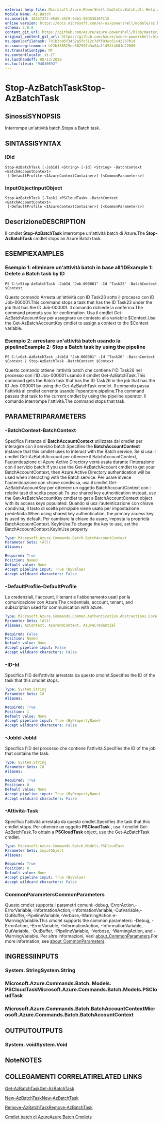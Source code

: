 ```yaml
---
external help file: Microsoft.Azure.PowerShell.Cmdlets.Batch.dll-Help.xml
Module Name: Az.Batch
ms.assetid: 1EA57372-6FA5-45C9-94A1-50D53830FC10
online version: https://docs.microsoft.com/en-us/powershell/module/az.batch/stop-azbatchtask
schema: 2.0.0
content_git_url: https://github.com/Azure/azure-powershell/blob/master/src/Batch/Batch/help/Stop-AzBatchTask.md
original_content_git_url: https://github.com/Azure/azure-powershell/blob/master/src/Batch/Batch/help/Stop-AzBatchTask.md
ms.openlocfilehash: 7d1b3b05f3432a5fc512c7dff03eb51c4223701d
ms.sourcegitcommit: b72b338525ee302597b3a54a11453f4881d22689
ms.translationtype: MT
ms.contentlocale: it-IT
ms.lasthandoff: 08/13/2020
ms.locfileid: "94030692"
---
```

# <span data-ttu-id="7e372-101">Stop-AzBatchTask</span><span class="sxs-lookup"><span data-stu-id="7e372-101">Stop-AzBatchTask</span></span>

## <span data-ttu-id="7e372-102">Sinossi</span><span class="sxs-lookup"><span data-stu-id="7e372-102">SYNOPSIS</span></span>
<span data-ttu-id="7e372-103">Interrompe un'attività batch.</span><span class="sxs-lookup"><span data-stu-id="7e372-103">Stops a Batch task.</span></span>

## <span data-ttu-id="7e372-104">SINTASSI</span><span class="sxs-lookup"><span data-stu-id="7e372-104">SYNTAX</span></span>

### <span data-ttu-id="7e372-105">ID</span><span class="sxs-lookup"><span data-stu-id="7e372-105">Id</span></span>
```
Stop-AzBatchTask [-JobId] <String> [-Id] <String> -BatchContext <BatchAccountContext>
 [-DefaultProfile <IAzureContextContainer>] [<CommonParameters>]
```

### <span data-ttu-id="7e372-106">InputObject</span><span class="sxs-lookup"><span data-stu-id="7e372-106">InputObject</span></span>
```
Stop-AzBatchTask [-Task] <PSCloudTask> -BatchContext <BatchAccountContext>
 [-DefaultProfile <IAzureContextContainer>] [<CommonParameters>]
```

## <span data-ttu-id="7e372-107">Descrizione</span><span class="sxs-lookup"><span data-stu-id="7e372-107">DESCRIPTION</span></span>
<span data-ttu-id="7e372-108">Il cmdlet **Stop-AzBatchTask** interrompe un'attività batch di Azure.</span><span class="sxs-lookup"><span data-stu-id="7e372-108">The **Stop-AzBatchTask** cmdlet stops an Azure Batch task.</span></span>

## <span data-ttu-id="7e372-109">ESEMPI</span><span class="sxs-lookup"><span data-stu-id="7e372-109">EXAMPLES</span></span>

### <span data-ttu-id="7e372-110">Esempio 1: eliminare un'attività batch in base all'ID</span><span class="sxs-lookup"><span data-stu-id="7e372-110">Example 1: Delete a Batch task by ID</span></span>
```
PS C:\>Stop-AzBatchTask -JobId "Job-000001" -Id "Task23" -BatchContext $Context
```

<span data-ttu-id="7e372-111">Questo comando Arresta un'attività con ID Task23 sotto il processo con ID Job-000001.</span><span class="sxs-lookup"><span data-stu-id="7e372-111">This command stops a task that has the ID Task23 under the job that has the ID Job-000001.</span></span>
<span data-ttu-id="7e372-112">Il comando richiede la conferma.</span><span class="sxs-lookup"><span data-stu-id="7e372-112">The command prompts you for confirmation.</span></span>
<span data-ttu-id="7e372-113">Usa il cmdlet Get-AzBatchAccountKey per assegnare un contesto alla variabile $Context.</span><span class="sxs-lookup"><span data-stu-id="7e372-113">Use the Get-AzBatchAccountKey cmdlet to assign a context to the $Context variable.</span></span>

### <span data-ttu-id="7e372-114">Esempio 2: arrestare un'attività batch usando la pipeline</span><span class="sxs-lookup"><span data-stu-id="7e372-114">Example 2: Stop a Batch task by using the pipeline</span></span>
```
PS C:\>Get-AzBatchTask -JobId "Job-000001" -Id "Task26" -BatchContext $Context | Stop-AzBatchTask -BatchContext $Context
```

<span data-ttu-id="7e372-115">Questo comando ottiene l'attività batch che contiene l'ID Task26 nel processo con l'ID Job-000001 usando il cmdlet Get-AzBatchTask.</span><span class="sxs-lookup"><span data-stu-id="7e372-115">This command gets the Batch task that has the ID Task26 in the job that has the ID Job-000001 by using the Get-AzBatchTask cmdlet.</span></span>
<span data-ttu-id="7e372-116">Il comando passa l'attività al cmdlet corrente usando l'operatore pipeline.</span><span class="sxs-lookup"><span data-stu-id="7e372-116">The command passes that task to the current cmdlet by using the pipeline operator.</span></span>
<span data-ttu-id="7e372-117">Il comando interrompe l'attività.</span><span class="sxs-lookup"><span data-stu-id="7e372-117">The command stops that task.</span></span>

## <span data-ttu-id="7e372-118">PARAMETRI</span><span class="sxs-lookup"><span data-stu-id="7e372-118">PARAMETERS</span></span>

### <span data-ttu-id="7e372-119">-BatchContext</span><span class="sxs-lookup"><span data-stu-id="7e372-119">-BatchContext</span></span>
<span data-ttu-id="7e372-120">Specifica l'istanza di **BatchAccountContext** utilizzata dal cmdlet per interagire con il servizio batch.</span><span class="sxs-lookup"><span data-stu-id="7e372-120">Specifies the **BatchAccountContext** instance that this cmdlet uses to interact with the Batch service.</span></span>
<span data-ttu-id="7e372-121">Se si usa il cmdlet Get-AzBatchAccount per ottenere il BatchAccountContext, l'autenticazione di Azure Active Directory verrà usata durante l'interazione con il servizio batch.</span><span class="sxs-lookup"><span data-stu-id="7e372-121">If you use the Get-AzBatchAccount cmdlet to get your BatchAccountContext, then Azure Active Directory authentication will be used when interacting with the Batch service.</span></span> <span data-ttu-id="7e372-122">Per usare invece l'autenticazione con chiave condivisa, usa il cmdlet Get-AzBatchAccountKey per ottenere un oggetto BatchAccountContext con i relativi tasti di scelta popolati.</span><span class="sxs-lookup"><span data-stu-id="7e372-122">To use shared key authentication instead, use the Get-AzBatchAccountKey cmdlet to get a BatchAccountContext object with its access keys populated.</span></span> <span data-ttu-id="7e372-123">Quando si usa l'autenticazione con chiave condivisa, il tasto di scelta principale viene usato per impostazione predefinita.</span><span class="sxs-lookup"><span data-stu-id="7e372-123">When using shared key authentication, the primary access key is used by default.</span></span> <span data-ttu-id="7e372-124">Per cambiare la chiave da usare, imposta la proprietà BatchAccountContext. KeyInUse.</span><span class="sxs-lookup"><span data-stu-id="7e372-124">To change the key to use, set the BatchAccountContext.KeyInUse property.</span></span>

```yaml
Type: Microsoft.Azure.Commands.Batch.BatchAccountContext
Parameter Sets: (All)
Aliases:

Required: True
Position: Named
Default value: None
Accept pipeline input: True (ByValue)
Accept wildcard characters: False
```

### <span data-ttu-id="7e372-125">-DefaultProfile</span><span class="sxs-lookup"><span data-stu-id="7e372-125">-DefaultProfile</span></span>
<span data-ttu-id="7e372-126">Le credenziali, l'account, il tenant e l'abbonamento usati per la comunicazione con Azure.</span><span class="sxs-lookup"><span data-stu-id="7e372-126">The credentials, account, tenant, and subscription used for communication with azure.</span></span>

```yaml
Type: Microsoft.Azure.Commands.Common.Authentication.Abstractions.Core.IAzureContextContainer
Parameter Sets: (All)
Aliases: AzContext, AzureRmContext, AzureCredential

Required: False
Position: Named
Default value: None
Accept pipeline input: False
Accept wildcard characters: False
```

### <span data-ttu-id="7e372-127">-ID</span><span class="sxs-lookup"><span data-stu-id="7e372-127">-Id</span></span>
<span data-ttu-id="7e372-128">Specifica l'ID dell'attività arrestata da questo cmdlet.</span><span class="sxs-lookup"><span data-stu-id="7e372-128">Specifies the ID of the task that this cmdlet stops.</span></span>

```yaml
Type: System.String
Parameter Sets: Id
Aliases:

Required: True
Position: 1
Default value: None
Accept pipeline input: True (ByPropertyName)
Accept wildcard characters: False
```

### <span data-ttu-id="7e372-129">-JobId</span><span class="sxs-lookup"><span data-stu-id="7e372-129">-JobId</span></span>
<span data-ttu-id="7e372-130">Specifica l'ID del processo che contiene l'attività.</span><span class="sxs-lookup"><span data-stu-id="7e372-130">Specifies the ID of the job that contains the task.</span></span>

```yaml
Type: System.String
Parameter Sets: Id
Aliases:

Required: True
Position: 0
Default value: None
Accept pipeline input: True (ByPropertyName)
Accept wildcard characters: False
```

### <span data-ttu-id="7e372-131">-Attività</span><span class="sxs-lookup"><span data-stu-id="7e372-131">-Task</span></span>
<span data-ttu-id="7e372-132">Specifica l'attività arrestata da questo cmdlet.</span><span class="sxs-lookup"><span data-stu-id="7e372-132">Specifies the task that this cmdlet stops.</span></span>
<span data-ttu-id="7e372-133">Per ottenere un oggetto **PSCloudTask** , usa il cmdlet Get-AzBatchTask.</span><span class="sxs-lookup"><span data-stu-id="7e372-133">To obtain a **PSCloudTask** object, use the Get-AzBatchTask cmdlet.</span></span>

```yaml
Type: Microsoft.Azure.Commands.Batch.Models.PSCloudTask
Parameter Sets: InputObject
Aliases:

Required: True
Position: 0
Default value: None
Accept pipeline input: True (ByValue)
Accept wildcard characters: False
```

### <span data-ttu-id="7e372-134">CommonParameters</span><span class="sxs-lookup"><span data-stu-id="7e372-134">CommonParameters</span></span>
<span data-ttu-id="7e372-135">Questo cmdlet supporta i parametri comuni:-debug,-ErrorAction,-ErrorVariable,-InformationAction,-InformationVariable,-OutVariable,-OutBuffer,-PipelineVariable,-Verbose,-WarningAction e-WarningVariable.</span><span class="sxs-lookup"><span data-stu-id="7e372-135">This cmdlet supports the common parameters: -Debug, -ErrorAction, -ErrorVariable, -InformationAction, -InformationVariable, -OutVariable, -OutBuffer, -PipelineVariable, -Verbose, -WarningAction, and -WarningVariable.</span></span> <span data-ttu-id="7e372-136">Per altre informazioni, Vedi [about_CommonParameters](http://go.microsoft.com/fwlink/?LinkID=113216).</span><span class="sxs-lookup"><span data-stu-id="7e372-136">For more information, see [about_CommonParameters](http://go.microsoft.com/fwlink/?LinkID=113216).</span></span>

## <span data-ttu-id="7e372-137">INGRESSI</span><span class="sxs-lookup"><span data-stu-id="7e372-137">INPUTS</span></span>

### <span data-ttu-id="7e372-138">System. String</span><span class="sxs-lookup"><span data-stu-id="7e372-138">System.String</span></span>

### <span data-ttu-id="7e372-139">Microsoft.Azure.Commands.Batch. Models. PSCloudTask</span><span class="sxs-lookup"><span data-stu-id="7e372-139">Microsoft.Azure.Commands.Batch.Models.PSCloudTask</span></span>

### <span data-ttu-id="7e372-140">Microsoft.Azure.Commands.Batch.BatchAccountContext</span><span class="sxs-lookup"><span data-stu-id="7e372-140">Microsoft.Azure.Commands.Batch.BatchAccountContext</span></span>

## <span data-ttu-id="7e372-141">OUTPUT</span><span class="sxs-lookup"><span data-stu-id="7e372-141">OUTPUTS</span></span>

### <span data-ttu-id="7e372-142">System. void</span><span class="sxs-lookup"><span data-stu-id="7e372-142">System.Void</span></span>

## <span data-ttu-id="7e372-143">Note</span><span class="sxs-lookup"><span data-stu-id="7e372-143">NOTES</span></span>

## <span data-ttu-id="7e372-144">COLLEGAMENTI CORRELATI</span><span class="sxs-lookup"><span data-stu-id="7e372-144">RELATED LINKS</span></span>

[<span data-ttu-id="7e372-145">Get-AzBatchTask</span><span class="sxs-lookup"><span data-stu-id="7e372-145">Get-AzBatchTask</span></span>](./Get-AzBatchTask.md)

[<span data-ttu-id="7e372-146">New-AzBatchTask</span><span class="sxs-lookup"><span data-stu-id="7e372-146">New-AzBatchTask</span></span>](./New-AzBatchTask.md)

[<span data-ttu-id="7e372-147">Remove-AzBatchTask</span><span class="sxs-lookup"><span data-stu-id="7e372-147">Remove-AzBatchTask</span></span>](./Remove-AzBatchTask.md)

[<span data-ttu-id="7e372-148">Cmdlet batch di Azure</span><span class="sxs-lookup"><span data-stu-id="7e372-148">Azure Batch Cmdlets</span></span>](/powershell/module/az.batch)


